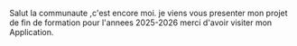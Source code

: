 Salut la communaute ,c'est encore moi.
je viens vous presenter mon projet de fin de formation pour l'annees 2025-2026
merci d'avoir visiter mon Application.

